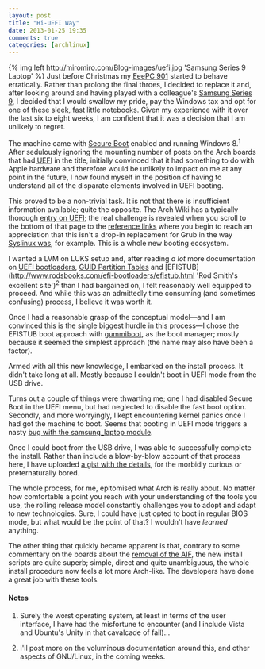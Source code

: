 ```yaml
---
layout: post
title: "Hi-UEFI Way"
date: 2013-01-25 19:35
comments: true
categories: [archlinux]
---
```

{% img left http://miromiro.com/Blog-images/uefi.jpg 'Samsung Series 9 Laptop' %}
Just before Christmas my 
[EeePC 901](https://bitbucket.org/jasonwryan/eeepc/src 'Bitbucket repo for Archer') started
to behave erratically. Rather than prolong the final throes, I decided to replace it and,
after looking around and having played with a colleague's
[Samsung Series 9](http://www.cnet.com.au/samsung-series-9-13-inch-2012-339341806.htm 'CNet Review'),
I decided that I would swallow my pride, pay the Windows tax and opt for one of these sleek, fast
little notebooks. Given my experience with it over the last six to eight weeks, I am confident that
it was a decision that I am unlikely to regret.

The machine came with 
[Secure Boot](https://en.wikipedia.org/wiki/Windows_8#Secure_boot 'Wikipedia entry on Windows 8')
enabled and running Windows 8.<sup>1</sup> After sedulously ignoring the mounting number
of posts on the Arch boards that had <acronym title="Unified Extensible Firmware Interface">UEFI</acronym>
in the title, initially convinced that it had something to do with Apple hardware and therefore
would be unlikely to impact on me at any point in the future, I now found myself in the position of
having to understand all of the disparate elements involved in UEFI booting.

This proved to be a non-trivial task. It is not that there is insufficient information
available; quite the opposite. The Arch Wiki has a typically thorough
[entry on UEFI](https://wiki.archlinux.org/index.php/UEFI 'Arch Wiki page'); the real 
challenge is revealed when you scroll to the bottom of that page to the 
[reference links](https://wiki.archlinux.org/index.php/UEFI#See_also 'See also section')
where you begin to reach an appreciation that this isn't a drop-in replacement for
Grub in the way [Syslinux was](http://jasonwryan.com/blog/2012/07/09/syslinux/ 'My post on moving to Syslinux'),
for example. This is a whole new booting ecosystem.

I wanted a LVM on LUKS setup and, after reading *a lot* more documentation on
[UEFI bootloaders](https://wiki.archlinux.org/index.php/UEFI_Bootloaders 'Arch Wiki entry'),
[GUID Partition Tables](https://wiki.archlinux.org/index.php/GPT 'Arch Wiki GPT page') and
[EFISTUB](http://www.rodsbooks.com/efi-bootloaders/efistub.html 'Rod Smith's excellent site')<sup>2</sup>
than I had bargained on, I felt reasonably well equipped to proceed. And while this was an
admittedly time consuming (and sometimes confusing) process, I believe it was worth it.

Once I had a reasonable grasp of the conceptual model—and I am convinced this is the single
biggest hurdle in this process—I chose the EFISTUB boot approach with
[gummiboot](http://freedesktop.org/wiki/Software/gummiboot 'gummiboot homepage'),
as the boot manager; mostly because it seemed the simplest approach (the name may also
have been a factor).

Armed with all this new knowledge, I embarked on the install process. It didn't take long at
all. Mostly because I couldn't boot in UEFI mode from the USB drive. 

Turns out a couple of things were thwarting me; one I had disabled Secure Boot
in the UEFI menu, but had neglected to disable the fast boot option. Secondly,
and more worryingly, I kept encountering kernel panics once I had got the
machine to boot. Seems that booting in UEFI mode triggers a nasty 
[bug with the samsung_laptop module](https://bugzilla.kernel.org/show_bug.cgi?id=47121 'On the Kernel bugtracker').

Once I could boot from the USB drive, I was able to successfully complete the install. 
Rather than include a blow-by-blow account of that process here, I
have uploaded 
[a gist with the details](https://gist.github.com/4618490 'Gist with installation details'),
for the morbidly curious or preternaturally bored.

The whole process, for me, epitomised what Arch is really about. No matter how comfortable
a point you reach with your understanding of the tools you use, the rolling release model
constantly challenges you to adopt and adapt to new technologies. Sure, I could have just
opted to boot in regular BIOS mode, but what would be the point of that? I wouldn't have
*learned* anything.

The other thing that quickly became apparent is that, contrary to some commentary
on the boards about the
[removal of the AIF](https://www.archlinux.org/news/install-media-20120715-released/ 'News item on new install method'),
the new install scripts are quite superb; simple, direct and quite unambiguous, the whole
install procedure now feels a lot more Arch-like. The developers have done a great
job with these tools.

#### Notes
1. Surely the worst operating system, at least in terms of the user interface, I have
had the misfortune to encounter (and I include Vista and Ubuntu's Unity in that
cavalcade of fail)…

2. I'll post more on the voluminous documentation around this, and other aspects of
GNU/Linux, in the coming weeks.
